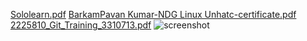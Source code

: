 [Sololearn.pdf](https://github.com/Pavan2911/M1_Online-Voting/files/8368087/Sololearn.pdf)
[BarkamPavan Kumar-NDG Linux Unhatc-certificate.pdf](https://github.com/Pavan2911/M1_Online-Voting/files/8368092/BarkamPavan.Kumar-NDG.Linux.Unhatc-certificate.pdf)
[2225810_Git_Training_3310713.pdf](https://github.com/Pavan2911/M1_Online-Voting/files/8368093/2225810_Git_Training_3310713.pdf)
![screenshot](https://user-images.githubusercontent.com/101009376/160779907-0e8b63db-1eb4-4bf9-ad0e-4d6bc0c1ed62.jpg)
